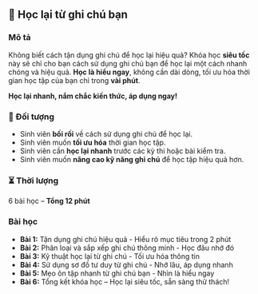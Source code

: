 ## 📌 Học lại từ ghi chú bạn  

### Mô tả  
Không biết cách tận dụng ghi chú để học lại hiệu quả? Khóa học **siêu tốc** này sẽ chỉ cho bạn cách sử dụng ghi chú bạn để học lại một cách nhanh chóng và hiệu quả. **Học là hiểu ngay**, không cần dài dòng, tối ưu hóa thời gian học tập của bạn chỉ trong **vài phút**.  

**Học lại nhanh, nắm chắc kiến thức, áp dụng ngay!**  

### 🎯 Đối tượng  
- Sinh viên **bối rối** về cách sử dụng ghi chú để học lại.  
- Sinh viên muốn **tối ưu hóa** thời gian học tập.  
- Sinh viên cần **học lại nhanh** trước các kỳ thi hoặc bài kiểm tra.  
- Sinh viên muốn **nâng cao kỹ năng ghi chú** để học tập hiệu quả hơn.  

### ⏳ Thời lượng  
6 bài học – **Tổng 12 phút**  

### Bài học  
- **Bài 1:** Tận dụng ghi chú hiệu quả - Hiểu rõ mục tiêu trong 2 phút  
- **Bài 2:** Phân loại và sắp xếp ghi chú thông minh - Học đâu nhớ đó  
- **Bài 3:** Kỹ thuật học lại từ ghi chú - Tối ưu hóa thông tin  
- **Bài 4:** Sử dụng sơ đồ tư duy từ ghi chú - Nhớ lâu, áp dụng nhanh  
- **Bài 5:** Mẹo ôn tập nhanh từ ghi chú bạn - Nhìn là hiểu ngay  
- **Bài 6:** Tổng kết khóa học – Học lại siêu tốc, sẵn sàng thử thách!